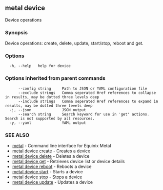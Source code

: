 ## metal device

Device operations

### Synopsis

Device operations: create, delete, update, start/stop, reboot and get.

### Options

```
  -h, --help   help for device
```

### Options inherited from parent commands

```
      --config string     Path to JSON or YAML configuration file
      --exclude strings   Comma seperated Href references to collapse in results, may be dotted three levels deep
      --include strings   Comma seperated Href references to expand in results, may be dotted three levels deep
  -j, --json              JSON output
      --search string     Search keyword for use in 'get' actions. Search is not supported by all resources.
  -y, --yaml              YAML output
```

### SEE ALSO

* [metal](metal.md)	 - Command line interface for Equinix Metal
* [metal device create](metal_device_create.md)	 - Creates a device
* [metal device delete](metal_device_delete.md)	 - Deletes a device
* [metal device get](metal_device_get.md)	 - Retrieves device list or device details
* [metal device reboot](metal_device_reboot.md)	 - Reboots a device
* [metal device start](metal_device_start.md)	 - Starts a device
* [metal device stop](metal_device_stop.md)	 - Stops a device
* [metal device update](metal_device_update.md)	 - Updates a device

